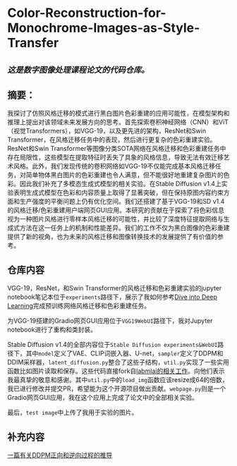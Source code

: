 # Color-Reconstruction-for-Monochrome-Images-as-Style-Transfer
## ***`这是数字图像处理课程论文的代码仓库。`***

##  摘要：

我探讨了仿照风格迁移的模式进行黑白图片色彩重建的应用可能性，在模型架构和推理上提出对该领域未来发展方向的思考。首先探索卷积神经网络（CNN）和ViT（视觉Transformers），如VGG-19，以及更先进的架构，ResNet和Swin Transformer，在风格迁移任务中的表现，然后进行更复杂的色彩重建实验。ResNet和Swin Transformer等图像分类SOTA网络在风格迁移和色彩重建任务中存在局限性，这些模型在提取特征时丢失了具象的风格信息，导致无法有效迁移艺术风格。此外，我们发现传统的卷积网络如VGG-19不仅能完成基本风格迁移任务，对简单物体黑白图片的色彩重建也令人满意，但不能很好地重建复杂图片的色彩。因此我们补充了多模态生成式模型的相关实验。在Stable Diffusion v1.4上实验表明生成式模型在色彩和内容质量上取得了显著突破，但在保持原图内容约束方面和生产强度的平衡问题上仍有优化空间。我们还搭建了基于VGG-19和SD v1.4的风格迁移/色彩重建用户端网页GUI应用。本研究的贡献在于探索了将色彩信息视为一种图片风格进行零样本风格迁移的可能性，并比较了深度特征提取网络与生成式方法在这一任务上的机制和性能差异。我们的工作不仅为黑白图像的色彩重建提供了新的视角，也为未来的风格迁移和图像转换技术的发展提供了有价值的参考。

## 仓库内容

VGG-19，ResNet，和Swin Transformer的风格迁移和色彩重建实验的jupyter notebook笔记本位于`experiments`路径下，展示了我如何参考[Dive into Deep Learning](https://d2l.ai/)完成预训练网络风格迁移和色彩重建任务。<br>

为VGG-19搭建的Gradio网页GUI应用位于`VGG19WebUI`路径下，我对Jupyter notebook进行了重构和类封装。

Stable Diffusion v1.4的全部内容位于`Stable Diffusion experiments&WebUI`路径下，其中`model`定义了VAE、CLIP词嵌入器、U-net，`sampler`定义了DDPM和DDIM采样器，`latent_diffusion.py`整合了这些子结构，`util.py`实现了一些实用函数比如图片读取和保存。这些代码直接fork自[labmlai的相关工作](https://github.com/labmlai/annotated_deep_learning_paper_implementations)。向他们表示我最真挚的敬意和感谢。其中`util.py`中的`load_img`函数应该resize成64的倍数，我已进行修改并提交PR，希望能为这个开源项目做出贡献。`webpage.py`则是一个Gradio网页GUI应用，我在这个应用上完成了论文中的全部相关实验。

最后，`test image`中上传了我用于实验的图片。

## 补充内容
[一篇有关DDPM正向和逆向过程的推导](https://github.com/CatManJr/How-to-Teach-Your-Cat-DDPM)


